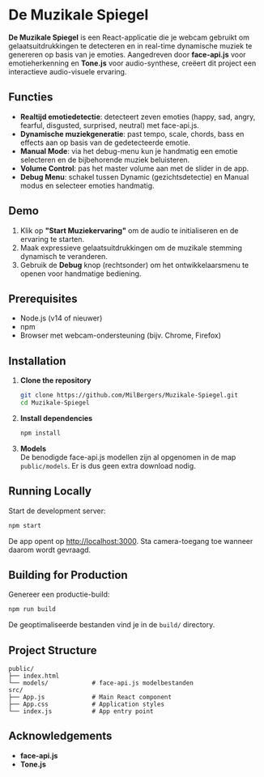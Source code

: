 # De Muzikale Spiegel

**De Muzikale Spiegel** is een React-applicatie die je webcam gebruikt om gelaatsuitdrukkingen te detecteren en in real-time dynamische muziek te genereren op basis van je emoties. Aangedreven door **face-api.js** voor emotieherkenning en **Tone.js** voor audio-synthese, creëert dit project een interactieve audio-visuele ervaring.

## Functies

- **Realtijd emotiedetectie**: detecteert zeven emoties (happy, sad, angry, fearful, disgusted, surprised, neutral) met face-api.js.
- **Dynamische muziekgeneratie**: past tempo, scale, chords, bass en effects aan op basis van de gedetecteerde emotie.
- **Manual Mode**: via het debug-menu kun je handmatig een emotie selecteren en de bijbehorende muziek beluisteren.
- **Volume Control**: pas het master volume aan met de slider in de app.
- **Debug Menu**: schakel tussen Dynamic (gezichtsdetectie) en Manual modus en selecteer emoties handmatig.

## Demo

1. Klik op **"Start Muziekervaring"** om de audio te initialiseren en de ervaring te starten.
2. Maak expressieve gelaatsuitdrukkingen om de muzikale stemming dynamisch te veranderen.
3. Gebruik de **Debug** knop (rechtsonder) om het ontwikkelaarsmenu te openen voor handmatige bediening.

## Prerequisites

- Node.js (v14 of nieuwer)
- npm
- Browser met webcam-ondersteuning (bijv. Chrome, Firefox)

## Installation

1. **Clone the repository**
   ```bash
   git clone https://github.com/MilBergers/Muzikale-Spiegel.git
   cd Muzikale-Spiegel
   ```

2. **Install dependencies**  
   ```bash
   npm install
   ```

3. **Models**  
   De benodigde face-api.js modellen zijn al opgenomen in de map `public/models`. Er is dus geen extra download nodig.

## Running Locally

Start de development server:

```bash
npm start
```

De app opent op [http://localhost:3000](http://localhost:3000). Sta camera-toegang toe wanneer daarom wordt gevraagd.

## Building for Production

Genereer een productie-build:

```bash
npm run build
```

De geoptimaliseerde bestanden vind je in de `build/` directory.

## Project Structure

```
public/
├── index.html
└── models/            # face-api.js modelbestanden
src/
├── App.js             # Main React component
├── App.css            # Application styles
└── index.js           # App entry point
```

## Acknowledgements

- **face-api.js**
- **Tone.js**
